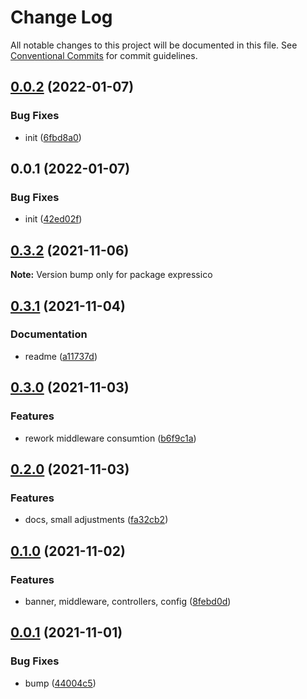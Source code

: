 # Change Log

All notable changes to this project will be documented in this file.
See [Conventional Commits](https://conventionalcommits.org) for commit guidelines.

## [0.0.2](https://github.com/corlogix/reactsmile/compare/@reactsmile/components@0.0.1...@reactsmile/components@0.0.2) (2022-01-07)


### Bug Fixes

* init ([6fbd8a0](https://github.com/corlogix/reactsmile/commit/6fbd8a0da28e90fae1cb970e821fd9c3c26b5b38))





## 0.0.1 (2022-01-07)


### Bug Fixes

* init ([42ed02f](https://github.com/corlogix/reactsmile/commit/42ed02feac1833149c5fc024f58e9cd7d182d0c5))





## [0.3.2](https://github.com/corlogix/reactsmile/compare/expressico@0.3.1...expressico@0.3.2) (2021-11-06)

**Note:** Version bump only for package expressico





## [0.3.1](https://github.com/corlogix/reactsmile/compare/expressico@0.3.0...expressico@0.3.1) (2021-11-04)


### Documentation

* readme ([a11737d](https://github.com/corlogix/reactsmile/commit/a11737d92fc63164066aa901963808bbde0f7bfd))





## [0.3.0](https://github.com/corlogix/reactsmile/compare/expressico@0.2.0...expressico@0.3.0) (2021-11-03)


### Features

* rework middleware consumtion ([b6f9c1a](https://github.com/corlogix/reactsmile/commit/b6f9c1abdc6d3db089fca655fe65df5e175cebfa))





## [0.2.0](https://github.com/corlogix/reactsmile/compare/expressico@0.1.0...expressico@0.2.0) (2021-11-03)


### Features

* docs, small adjustments ([fa32cb2](https://github.com/corlogix/reactsmile/commit/fa32cb269ed5d31743331a172673926ade20fa65))





## [0.1.0](https://github.com/corlogix/reactsmile/compare/expressico@0.0.1...expressico@0.1.0) (2021-11-02)


### Features

* banner, middleware, controllers, config ([8febd0d](https://github.com/corlogix/reactsmile/commit/8febd0d5567c7e5ff79e980509de63b6655d9ea0))





## [0.0.1](https://github.com/corlogix/reactsmile/compare/expressico@0.0.5...expressico@0.0.1) (2021-11-01)


### Bug Fixes

* bump ([44004c5](https://github.com/corlogix/reactsmile/commit/44004c531ccfb5ae72d27ed546a373c6f985a480))
